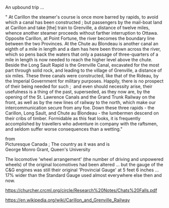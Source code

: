 An upbound trip ...  

  

" At Carillon the steamer's course is once more barred by rapids, to avoid which a canal has been constructed ; but passengers by the mail-boat land at Carillon and take [the] train to Grenville, a distance of twelve miles, whence another steamer proceeds without farther interruption to Ottawa. Opposite Carillon, at Point Fortune, the river becomes the boundary line between the two Provinces. At the Chute au Blondeau is another canal an eighth of a mile in length and a dam has here been thrown across the river, which so pens back the waters that only a passage of three-quarters of a mile in length is now needed to reach the higher level above the chute. Beside the Long Sault Rapid is the Grenville Canal, excavated for the most part through solid rock, and leading to the village of Grenville, a distance of six miles. These three canals were constructed, like that of the Rideau, by the Imperial Government for military purposes. Happily, there is no prospect of their being needed for such ;  and even should necessity arise, their usefulness is a thing of the past, superseded, as they now are, by the opening of the St. Lawrence Canals and the Grand Trunk Railway on the front, as well as by the new lines of railway to the north, which make our intercommunication secure from any foe. Down these three rapids - the Carillon, Long Sault, and Chute au Blondeau - the lumbermen descend on their cribs of timber. Formidable as this feat looks, it is frequently accomplished by travellers who adventure in company with the raftsmen, and seldom suffer worse consequences than a wetting."  

  
from  
Picturesque Canada ; The country as it was and is  
George Monro Grant, Queen's University

The locomotive 'wheel arrangement' (the number of driving and unpowered wheels) of the original locomotives had been altered ... but the gauge of the C&G engines was still their original 'Provincial Gauge' at 5 feet 6 inches ... 17% wider than the Standard Gauge used almost everywhere else then and now.

https://churcher.crcml.org/circle/Research%20Notes/Chats%20Falls.pdf

https://en.wikipedia.org/wiki/Carillon_and_Grenville_Railway